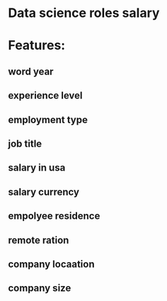 # Data science roles salary

# Features:

## word year
## experience level 
## employment type 
## job title
## salary in usa
## salary currency
## empolyee residence 
## remote ration
## company locaation
## company size